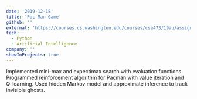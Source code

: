 ```yaml
---
date: '2019-12-18'
title: 'Pac Man Game'
github: ''
external: 'https://courses.cs.washington.edu/courses/cse473/19au/assignments/project4/project.html'
tech:
  - Python
  - Artificial Intelligence
company: ''
showInProjects: true
---
```


Implemented mini-max and expectimax search with evaluation functions. Programmed reinforcement algorithm for Pacman with value iteration and Q-learning. Used hidden Markov model and approximate inference to track invisible ghosts.